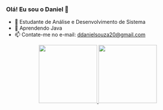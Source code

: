 ### Olá! Eu sou o Daniel 👋

- 🔭 Estudante de Análise e Desenvolvimento de Sistema
- 🌱 Aprendendo Java
- 📫 Contate-me no e-mail: ddanielsouza20@gmail.com


<div align="center">
  <a href="https://github.com/danieln18">
  <img height="160em" src="https://github-readme-stats.vercel.app/api?username=danieln18&show_icons=true&theme=dark&include_all_commits=true&count_private=true"/>
  <img height="160em" src="https://github-readme-stats.vercel.app/api/top-langs/?username=danieln18&layout=compact&langs_count=7&theme=dark"/>
</div>
